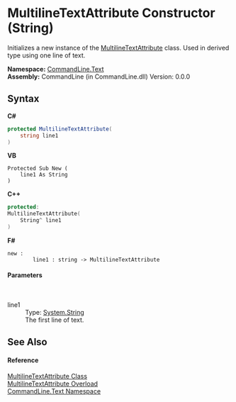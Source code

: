 # MultilineTextAttribute Constructor (String)
 

Initializes a new instance of the <a href="T_CommandLine_Text_MultilineTextAttribute">MultilineTextAttribute</a> class. Used in derived type using one line of text.

**Namespace:**&nbsp;<a href="N_CommandLine_Text">CommandLine.Text</a><br />**Assembly:**&nbsp;CommandLine (in CommandLine.dll) Version: 0.0.0

## Syntax

**C#**<br />
``` C#
protected MultilineTextAttribute(
	string line1
)
```

**VB**<br />
``` VB
Protected Sub New ( 
	line1 As String
)
```

**C++**<br />
``` C++
protected:
MultilineTextAttribute(
	String^ line1
)
```

**F#**<br />
``` F#
new : 
        line1 : string -> MultilineTextAttribute
```


#### Parameters
&nbsp;<dl><dt>line1</dt><dd>Type: <a href="https://docs.microsoft.com/dotnet/api/system.string" target="_blank">System.String</a><br />The first line of text.</dd></dl>

## See Also


#### Reference
<a href="T_CommandLine_Text_MultilineTextAttribute">MultilineTextAttribute Class</a><br /><a href="Overload_CommandLine_Text_MultilineTextAttribute__ctor">MultilineTextAttribute Overload</a><br /><a href="N_CommandLine_Text">CommandLine.Text Namespace</a><br />